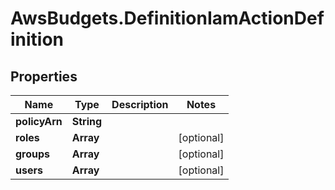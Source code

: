 # AwsBudgets.DefinitionIamActionDefinition

## Properties

Name | Type | Description | Notes
------------ | ------------- | ------------- | -------------
**policyArn** | **String** |  | 
**roles** | **Array** |  | [optional] 
**groups** | **Array** |  | [optional] 
**users** | **Array** |  | [optional] 



